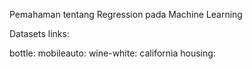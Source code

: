 Pemahaman tentang Regression pada Machine Learning

Datasets links:

bottle:
mobileauto:
wine-white:
california housing:
